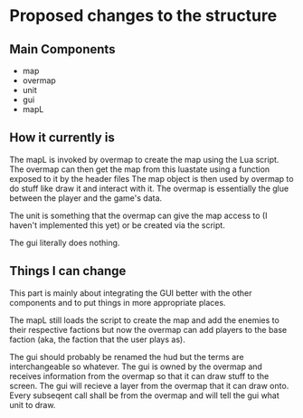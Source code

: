 # Proposed changes to the structure
## Main Components
+ map
+ overmap
+ unit
+ gui
+ mapL

## How it currently is
The mapL is invoked by overmap to create the map using the Lua script. The overmap can then get the map from this luastate using a function exposed to it by the header files The map object is then used by overmap to do stuff like draw it and interact with it. The overmap is essentially the glue between the player and the game's data.

The unit is something that the overmap can give the map access to (I haven't implemented this yet) or be created via the script.

The gui literally does nothing.

## Things I can change
This part is mainly about integrating the GUI better with the other components and to put things in more appropriate places.

The mapL still loads the script to create the map and add the enemies to their respective factions but now the overmap can add players to the base faction (aka, the faction that the user plays as).

The gui should probably be renamed the hud but the terms are interchangeable so whatever. The gui is owned by the overmap and receives information from the overmap so that it can draw stuff to the screen. The gui will recieve a layer from the overmap that it can draw onto. Every subseqent call shall be from the overmap and will tell the gui what unit to draw.
